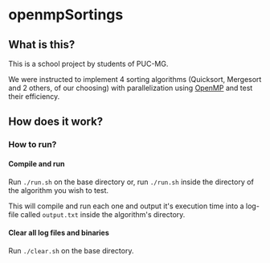 # openmpSortings

## What is this?

This is a school project by students of PUC-MG.

We were instructed to implement 4 sorting algorithms (Quicksort, Mergesort and 2 others, of our choosing) with parallelization using [OpenMP](https://www.openmp.org/) and test their efficiency.

## How does it work?

### How to run?

#### Compile and run

Run ```./run.sh``` on the base directory or, run ```./run.sh``` inside the directory of the algorithm you wish to test.

This will compile and run each one and output it's execution time into a log-file called ```output.txt``` inside the algorithm's directory.

#### Clear all log files and binaries

Run ```./clear.sh``` on the base directory.
